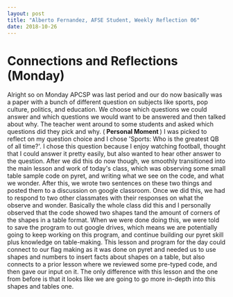 ```yaml
---
layout: post
title: "Alberto Fernandez, AFSE Student, Weekly Reflection 06"
date: 2018-10-26
---
```


# Connections and Reflections (Monday)

Alright so on Monday APCSP was last period and our do now basically was a paper with a bunch of different question on subjects like sports, pop culture, politics, and education. We choose which questions we could answer and which questions we would want to be answered and then talked about why. The teacher went around to some students and asked which questions did they pick and why. (<b> Personal Moment </b>) I was picked to reflect on my question choice and I chose 'Sports: Who is the greatest QB of all time?'. I chose this question because I enjoy watching football, thought that I could answer it pretty easily, but also wanted to hear other answer to the question. After we did this do now though, we smoothly transitioned into the main lesson and work of today's class, which was observing some small table sample code on pyret, and writing what we see on the code, and what we wonder. After this, we wrote two sentences on these two things and posted them to a discussion on google classroom. Once we did this, we had to respond to two other classmates with their responses on what the observe and wonder. Basically the whole class did this and I personally observed that the code showed two shapes tand the amount of corners of the shapes in a table format. When we were done doing this, we were told to save the program to out google drives, which means we are potentially going to keep working on this program, and continue building our pyret skill plus knowledge on table-making. This lesson and program for the day could connect to our flag making as it was done on pyret and needed us to use shapes and numbers to insert facts about shapes on a table, but also connects to a prior lesson where we reviewed some pre-typed code, and then gave our input on it. The only difference with this lesson and the one from before is that it looks like we are going to go more in-depth into this shapes and tables one.

